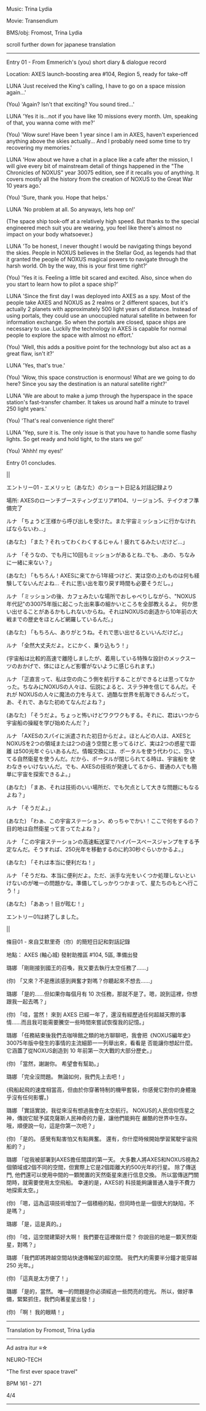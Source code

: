 Music: Trina Lydia

Movie: Transendium

BMS/obj: Fromost, Trina Lydia

scroll further down for japanese translation

------------------------------------------------------

Entry 01 - From Emmerich's (you) short diary & dialogue record

Location: AXES launch-boosting area #104, Region 5, ready for take-off

LUNA
'Just received the King's calling, I have to go on a space mission again...'

(You)
'Again? Isn't that exciting? You sound tired...'

LUNA
'Yes it is...not if you have like 10 missions every month. Um, speaking of that, you wanna come with me?'

(You)
'Wow sure! Have been 1 year since I am in AXES, haven't experienced anything above the skies actually...
And I probably need some time to try recovering my memories.'

LUNA
'How about we have a chat in a place like a cafe after the mission, I will give every bit of mainstream
detail of things happened in the "The Chronicles of NOXUS" year 30075 edition, see if it recalls you of
anything. It covers mostly all the history from the creation of NOXUS to the Great War 10 years ago.'

(You)
'Sure, thank you. Hope that helps.'

LUNA
'No problem at all. So anyways, lets hop on!'

(The space ship took-off at a relatively high speed. But thanks to the special engineered mech suit you are wearing, you
feel like there's almost no impact on your body whatsoever.)

LUNA
'To be honest, I never thought I would be navigating things beyond the skies. People in NOXUS believes in
the Stellar God, as legends had that it granted the people of NOXUS magical powers to navigate through
the harsh world. Oh by the way, this is your first time right?'

(You)
'Yes it is. Feeling a little bit scared and excited. Also, since when do you start to learn how to pilot a
space ship?'

LUNA
'Since the first day I was deployed into AXES as a spy. Most of the people take AXES and NOXUS as 2 realms
or 2 different spaces, but it's actually 2 planets with approximately 500 light years of distance. Instead of
using portals, they could use an unoccupied natural satellite in between for information exchange.
So when the portals are closed, space ships are necessary to use. Luckily the technology in AXES is capable
for normal people to explore the space with almost no effort.'

(You)
'Well, this adds a positive point for the technology but also act as a great flaw, isn't it?'

LUNA
'Yes, that's true.'

(You)
'Wow, this space construction is enormous! What are we going to do here? Since you say the destination is an
natural satellite right?'

LUNA
'We are about to make a jump through the hyperspace in the space station's fast-transfer chamber. It takes us
around half a minute to travel 250 light years.'

(You)
'That's real convenience right there!'

LUNA
'Yep, sure it is. The only issue is that you have to handle some flashy lights. So get ready and hold tight,
to the stars we go!'

(You)
'Ahhh! my eyes!'

Entry 01 concludes.

||

エントリー01 - エメリッヒ（あなた）のショート日記＆対話記録より

場所: AXESのローンチブースティングエリア#104、リージョン5、テイクオフ準備完了

ルナ
「ちょうど王様から呼び出しを受けた。また宇宙ミッションに行かなければならないわ…」

(あなた)
「また？それってわくわくするじゃん！疲れてるみたいだけど…」

ルナ
「そうなの、でも月に10回もミッションがあるとね..でも、.あの、ちなみに一緒に来ない？」

(あなた)
「もちろん！AXESに来てから1年経つけど、実は空の上のものは何も経験してないんだよね... それに思い出を取り戻す時間も必要そうだし。」

ルナ
「ミッションの後、カフェみたいな場所でおしゃべりしながら、"NOXUS年代記"の30075年版に起こった出来事の細かいところを全部教えるよ。
何か思い出せることがあるかもしれないからね。それはNOXUSの創造から10年前の大戦までの歴史をほとんど網羅しているんだ。」

(あなた)
「もちろん、ありがとうね。それで思い出せるといいんだけど。」

ルナ
「全然大丈夫だよ。とにかく、乗り込もう！」

(宇宙船は比較的高速で離陸しましたが、着用している特殊な設計のメックスーツのおかげで、体にほとんど影響がないように感じられます。)

ルナ
「正直言って、私は空の向こう側を航行することができるとは思ってなかった。ちなみにNOXUSの人々は、伝説によると、ステラ神を信じてるんだ。それが
NOXUSの人々に魔法の力を与えて、過酷な世界を航海できるんだって。あ、それで、あなた初めてなんだよね？」

(あなた)
「そうだよ。ちょっと怖いけどワクワクもする。それに、君はいつから宇宙船の操縦を学び始めたんだ？」

ルナ
「AXESのスパイに派遣された初日からだよ。ほとんどの人は、AXESとNOXUSを2つの領域または2つの違う空間と思ってるけど、実は2つの惑星で距離
は500光年ぐらいあるんだ。情報交換には、ポータルを使う代わりに、空いてる自然衛星を使うんだ。だから、ポータルが閉じられてる時は、宇宙船を
使わなきゃいけないんだ。でも、AXESの技術が発達してるから、普通の人でも簡単に宇宙を探索できるよ。」

(あなた)
「まあ、それは技術のいい場所だ、でも欠点として大きな問題にもなるよね？」

ルナ
「そうだよ。」

(あなた)
「わぁ、この宇宙ステーション、めっちゃでかい！ここで何をするの？目的地は自然衛星って言ってたよね？」

ルナ
「この宇宙ステーションの高速転送室でハイパースペースジャンプをする予定なんだ。そうすれば、250光年を移動するのに約30秒ぐらいかかるよ。」

(あなた)
「それは本当に便利だね！」

ルナ
「そうだね、本当に便利だよ。ただ、派手な光をいくつか処理しないといけないのが唯一の問題かな。準備してしっかりつかまって、星たちのもとへ行こう！」

(あなた)
「ああっ！目が眩む！」

エントリー01は終了しました。

||

條目01 - 來自艾默里奇（你）的簡短日記和對話記錄

地點： AXES (軸心城) 發射助推區 #104, 5區, 準備出發

璐娜
「剛剛接到國王的召喚，我又要去執行太空任務了......」

(你)
「又來？不是應該感到興奮才對嗎？你聽起來不想去......」

璐娜
「是的......但如果你每個月有 10 次任務，那就不是了。嗯，說到這裡，你想跟我一起去嗎？」

(你)
「哇，當然！ 來到 AXES 已經一年了，還沒有經歷過任何超越天際的事情……而且我可能需要騰空一些時間來嘗試恢復我的記憶。」

璐娜
「任務結束後我們去咖啡館之類的地方聊聊吧，我會把《NOXUS編年史》30075年版中發生的事情的主流細節一一列舉出來，看看是
否能讓你想起什麼。它涵蓋了從NOXUS創造到 10 年前第一次大戰的大部分歷史。」

(你)
「當然，謝謝你。 希望會有幫助。」

璐娜
「完全沒問題。 無論如何，我們先上去吧！」

(飛船起飛的速度相當高，但由於你穿著特制的機甲套裝，你感覺它對你的身體幾乎沒有任何影響。)

璐娜
「實話實說，我從來沒有想過我會在太空航行。 NOXUS的人民信仰恆星之神，傳說它賦予諾克薩斯人民神奇的力量，讓他們能夠在
嚴酷的世界中生存。 哦，順便說一句，這是你第一次吧？」

(你)
「是的。 感覺有點害怕又有點興奮。 還有，你什麼時候開始學習駕駛宇宙飛船的？」

璐娜
「從我被部署到AXES擔任間諜的第一天。 大多數人將AXES和NOXUS視為2個領域或2個不同的空間，但實際上它是2個距離大約500光年的行星。
除了傳送門, 他們還可以使用中間的一顆閒置的天然衛星來進行信息交換。 所以當傳送門關閉時，就需要使用太空飛船。 幸運的是，AXES的
科技能夠讓普通人幾乎不費力地探索太空。」

(你)
「嗯，這為這項技術增加了一個積極的點，但同時也是一個很大的缺陷，不是嗎？」

璐娜
「是，這是真的。」

(你)
「哇，這空間建築好大啊！ 我們要在這裡做什麼？ 你說目的地是一顆天然衛星，對嗎？」

璐娜
「我們即將跨越空間站快速傳輸室的超空間。 我們大約需要半分鐘才能穿越 250 光年。」

(你)
「這真是太方便了！」

璐娜
「是的，當然。 唯一的問題是你必須經過一些閃亮的燈光。 所以，做好準備，緊緊抓住，我們向著星星出發！」

(你)
「啊！ 我的眼睛！」

------------------------------------------------------

Translation by Fromost, Trina Lydia

------------------------------------------------------

Ad astra itur ≡☆

NEURO-TECH

"The first ever space travel"

BPM 161 - 271

4/4

------------------------------------------------------